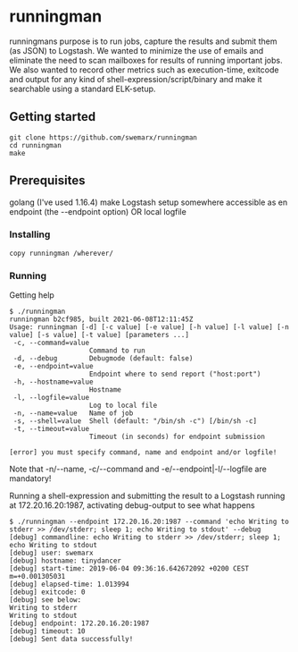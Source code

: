 # runningman

runningmans purpose is to run jobs, capture the results and submit them (as JSON) to Logstash. We wanted to minimize the use of emails and eliminate the need to scan mailboxes for results of running important jobs. We also wanted to record other metrics such as execution-time, exitcode and output for any kind of shell-expression/script/binary and make it searchable using a standard ELK-setup.

## Getting started

```
git clone https://github.com/swemarx/runningman
cd runningman
make
```

## Prerequisites

golang (I've used 1.16.4)
make
Logstash setup somewhere accessible as en endpoint (the --endpoint option)
OR
local logfile

### Installing

```
copy runningman /wherever/
```

### Running

Getting help
```
$ ./runningman
runningman b2cf985, built 2021-06-08T12:11:45Z
Usage: runningman [-d] [-c value] [-e value] [-h value] [-l value] [-n value] [-s value] [-t value] [parameters ...]
 -c, --command=value
                    Command to run
 -d, --debug        Debugmode (default: false)
 -e, --endpoint=value
                    Endpoint where to send report ("host:port")
 -h, --hostname=value
                    Hostname
 -l, --logfile=value
                    Log to local file
 -n, --name=value   Name of job
 -s, --shell=value  Shell (default: "/bin/sh -c") [/bin/sh -c]
 -t, --timeout=value
                    Timeout (in seconds) for endpoint submission

[error] you must specify command, name and endpoint and/or logfile!
```

Note that -n/--name, -c/--command and -e/--endpoint|-l/--logfile are mandatory!

Running a shell-expression and submitting the result to a Logstash running at 172.20.16.20:1987, activating debug-output to see what happens
```
$ ./runningman --endpoint 172.20.16.20:1987 --command 'echo Writing to stderr >> /dev/stderr; sleep 1; echo Writing to stdout' --debug
[debug] commandline: echo Writing to stderr >> /dev/stderr; sleep 1; echo Writing to stdout
[debug] user: swemarx
[debug] hostname: tinydancer
[debug] start-time: 2019-06-04 09:36:16.642672092 +0200 CEST m=+0.001305031
[debug] elapsed-time: 1.013994
[debug] exitcode: 0
[debug] see below:
Writing to stderr
Writing to stdout
[debug] endpoint: 172.20.16.20:1987
[debug] timeout: 10
[debug] Sent data successfully!
```

